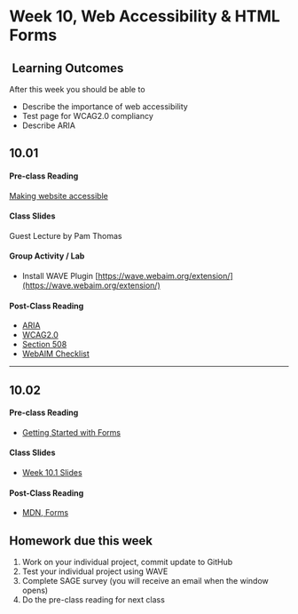 # Week 10, Web Accessibility & HTML Forms

## <i class="fa fa-star"></i>&nbsp;Learning Outcomes ###
After this week you should be able to 

- Describe the importance of web accessibility
- Test page for WCAG2.0 compliancy
- Describe ARIA


## 10.01

#### Pre-class Reading
[Making website accessible](https://www.dreamhost.com/blog/make-your-website-accessible/)

#### Class Slides  
Guest Lecture by Pam Thomas


#### Group Activity / Lab
- Install WAVE Plugin [https://wave.webaim.org/extension/](https://wave.webaim.org/extension/)


#### Post-Class Reading
- [ARIA](https://developer.mozilla.org/en-US/docs/Web/Accessibility/ARIA)
- [WCAG2.0](https://developer.mozilla.org/en-US/docs/Learn/HTML/Forms)
- [Section 508](https://developer.mozilla.org/en-US/docs/Learn/HTML/Forms)
- [WebAIM Checklist](https://webaim.org/standards/wcag/checklist)

---  

## 10.02

#### Pre-class Reading
- [Getting Started with Forms](https://www.w3schools.com/html/html_forms.asp)


#### Class Slides  

- [Week 10.1 Slides](/slides/ist263-w10-1.pdf)


#### Post-Class Reading
- [MDN, Forms](https://developer.mozilla.org/en-US/docs/Learn/HTML/Forms)


## Homework due this week ###
1. Work on your individual project, commit update to GitHub
2. Test your individual project using WAVE
5. Complete SAGE survey (you will receive an email when the window opens)
6. Do the pre-class reading for next class
